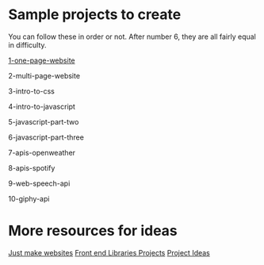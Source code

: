 
# Sample projects to create

You can follow these in order or not. After number 6, they are all fairly equal in difficulty.

[1-one-page-website](sample-projects/1-one-page-website)

2-multi-page-website

3-intro-to-css

4-intro-to-javascript

5-javascript-part-two

6-javascript-part-three

7-apis-openweather

8-apis-spotify

9-web-speech-api

10-giphy-api

# More resources for ideas

[Just make websites](https://github.com/melanierichards/just-build-websites/blob/master/README.md)
[Front end Libraries Projects](https://learn.freecodecamp.org/front-end-libraries/front-end-libraries-projects/)
[Project Ideas](https://github.com/karan/Projects#web)
